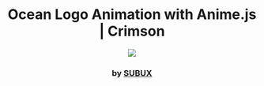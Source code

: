 <div align="center">

# Ocean Logo Animation with Anime.js | Crimson

<img src="admin/base.gif">

### by <a href="https://github.com/python019">SUBUX</a>

</div>